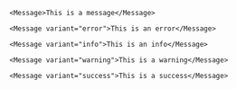 ```react
<Message>This is a message</Message>
```

```react
<Message variant="error">This is an error</Message>
```

```react
<Message variant="info">This is an info</Message>
```

```react
<Message variant="warning">This is a warning</Message>
```

```react
<Message variant="success">This is a success</Message>
```
